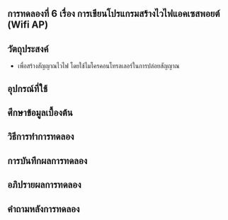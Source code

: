 ## การทดลองที่ 6 เรื่อง การเขียนโปรแกรมสร้างไวไฟแอคเซสพอยต์ (Wifi AP)

## วัตถุประสงค์
* เพื่อสร้างสัญญาณไวไฟ โดยใช้ไมโครคอนโทรลเลอร์ในการปล่อยสัญญาณ
## อุปกรณ์ที่ใช้

## ศึกษาข้อมูลเบื้องต้น

## วิธีการทำการทดลอง 

## การบันทึกผลการทดลอง

## อภิปรายผลการทดลอง

## คำถามหลังการทดลอง 
